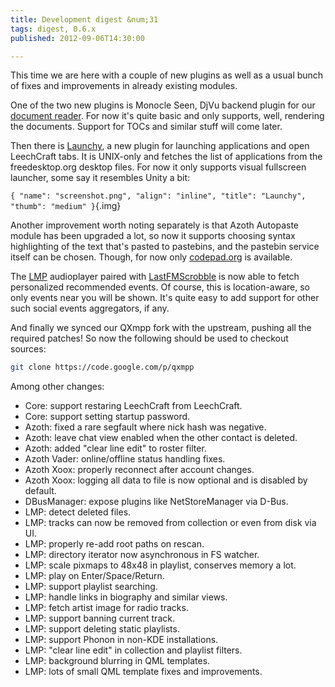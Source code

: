 ```yaml
---
title: Development digest &num;31
tags: digest, 0.6.x
published: 2012-09-06T14:30:00

---
```


This time we are here with a couple of new plugins as well as a usual
bunch of fixes and improvements in already existing modules.

One of the two new plugins is Monocle Seen, DjVu backend plugin for our
[document reader](/plugins-monocle). For now it's quite basic and only
supports, well, rendering the documents. Support for TOCs and similar
stuff will come later.

Then there is [Launchy](/plugins-launchy), a new plugin for launching
applications and open LeechCraft tabs. It is UNIX-only and fetches the
list of applications from the freedesktop.org desktop files. For now it
only supports visual fullscreen launcher, some say it resembles Unity a
bit:

`{ "name": "screenshot.png", "align": "inline", "title": "Launchy", "thumb": "medium" }`{.img}

Another improvement worth noting separately is that Azoth Autopaste
module has been upgraded a lot, so now it supports choosing syntax
highlighting of the text that's pasted to pastebins, and the pastebin
service itself can be chosen. Though, for now only
[codepad.org](http://codepad.org) is available.

The [LMP](/plugins-lmp) audioplayer paired with
[LastFMScrobble](/plugins-lastfmscrobble) is now able to fetch
personalized recommended events. Of course, this is location-aware, so
only events near you will be shown. It's quite easy to add support for
other such social events aggregators, if any.

And finally we synced our QXmpp fork with the upstream, pushing all the
required patches! So now the following should be used to checkout
sources:

```bash
git clone https://code.google.com/p/qxmpp
```

Among other changes:

- Core: support restaring LeechCraft from LeechCraft.
- Core: support setting startup password.
- Azoth: fixed a rare segfault where nick hash was negative.
- Azoth: leave chat view enabled when the other contact is deleted.
- Azoth: added "clear line edit" to roster filter.
- Azoth Vader: online/offline status handling fixes.
- Azoth Xoox: properly reconnect after account changes.
- Azoth Xoox: logging all data to file is now optional and is disabled by default.
- DBusManager: expose plugins like NetStoreManager via D-Bus.
- LMP: detect deleted files.
- LMP: tracks can now be removed from collection or even from disk via UI.
- LMP: properly re-add root paths on rescan.
- LMP: directory iterator now asynchronous in FS watcher.
- LMP: scale pixmaps to 48x48 in playlist, conserves memory a lot.
- LMP: play on Enter/Space/Return.
- LMP: support playlist searching.
- LMP: handle links in biography and similar views.
- LMP: fetch artist image for radio tracks.
- LMP: support banning current track.
- LMP: support deleting static playlists.
- LMP: support Phonon in non-KDE installations.
- LMP: "clear line edit" in collection and playlist filters.
- LMP: background blurring in QML templates.
- LMP: lots of small QML template fixes and improvements.
